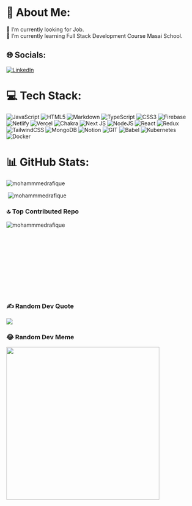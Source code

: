 # 💫 About Me:
🔭 I’m currently looking for Job.<br>🌱 I’m currently learning Full Stack Development Course Masai School.<br>


## 🌐 Socials:
[![LinkedIn](https://img.shields.io/badge/LinkedIn-%230077B5.svg?logo=linkedin&logoColor=white)](https://linkedin.com/in/mohammed-rafique-283501113) 

# 💻 Tech Stack:
![JavaScript](https://img.shields.io/badge/javascript-%23323330.svg?style=for-the-badge&logo=javascript&logoColor=%23F7DF1E) ![HTML5](https://img.shields.io/badge/html5-%23E34F26.svg?style=for-the-badge&logo=html5&logoColor=white) ![Markdown](https://img.shields.io/badge/markdown-%23000000.svg?style=for-the-badge&logo=markdown&logoColor=white) ![TypeScript](https://img.shields.io/badge/typescript-%23007ACC.svg?style=for-the-badge&logo=typescript&logoColor=white) ![CSS3](https://img.shields.io/badge/css3-%231572B6.svg?style=for-the-badge&logo=css3&logoColor=white) ![Firebase](https://img.shields.io/badge/firebase-%23039BE5.svg?style=for-the-badge&logo=firebase) ![Netlify](https://img.shields.io/badge/netlify-%23000000.svg?style=for-the-badge&logo=netlify&logoColor=#00C7B7) ![Vercel](https://img.shields.io/badge/vercel-%23000000.svg?style=for-the-badge&logo=vercel&logoColor=white) ![Chakra](https://img.shields.io/badge/chakra-%234ED1C5.svg?style=for-the-badge&logo=chakraui&logoColor=white) ![Next JS](https://img.shields.io/badge/Next-black?style=for-the-badge&logo=next.js&logoColor=white) ![NodeJS](https://img.shields.io/badge/node.js-6DA55F?style=for-the-badge&logo=node.js&logoColor=white) ![React](https://img.shields.io/badge/react-%2320232a.svg?style=for-the-badge&logo=react&logoColor=%2361DAFB) ![Redux](https://img.shields.io/badge/redux-%23593d88.svg?style=for-the-badge&logo=redux&logoColor=white) ![TailwindCSS](https://img.shields.io/badge/tailwindcss-%2338B2AC.svg?style=for-the-badge&logo=tailwind-css&logoColor=white) ![MongoDB](https://img.shields.io/badge/MongoDB-%234ea94b.svg?style=for-the-badge&logo=mongodb&logoColor=white) ![Notion](https://img.shields.io/badge/Notion-%23000000.svg?style=for-the-badge&logo=notion&logoColor=white) ![GIT](https://img.shields.io/badge/Git-fc6d26?style=for-the-badge&logo=git&logoColor=white) ![Babel](https://img.shields.io/badge/Babel-F9DC3e?style=for-the-badge&logo=babel&logoColor=black) ![Kubernetes](https://img.shields.io/badge/kubernetes-%23326ce5.svg?style=for-the-badge&logo=kubernetes&logoColor=white) ![Docker](https://img.shields.io/badge/docker-%230db7ed.svg?style=for-the-badge&logo=docker&logoColor=white)
# 📊 GitHub Stats:
<p><img align="center" src="https://github-readme-streak-stats.herokuapp.com/?user=mohammmedrafique&" alt="mohammmedrafique" /></p>
<p>&nbsp;<img align="center" src="https://github-readme-stats.vercel.app/api?username=mohammmedrafique&show_icons=true&locale=en" alt="mohammmedrafique" /></p>

### 🔝 Top Contributed Repo
<p><img align="left" src="https://github-contributor-stats.vercel.app/api?username=Mohammmedrafique&limit=5&theme=dark&combine_all_yearly_contributions=true" alt="mohammmedrafique" /></p><br/><br/><br/><br/><br/><br/><br/><br/><br/><br/><br/>

### ✍ Random Dev Quote
![](https://quotes-github-readme.vercel.app/api?type=horizontal&theme=radical)

### 😂 Random Dev Meme
<img src='https://randommeme-five.vercel.app/' style="height: 400px;"/>


